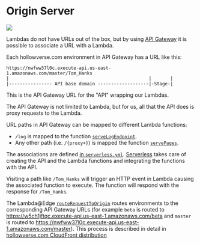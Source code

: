 # Origin Server

![](./diagrams/originServer.mmd.svg)

Lambdas do not have URLs out of the box, but by using [API Gateway](https://aws.amazon.com/api-gateway/) it is possible to associate a URL with a Lambda.

Each hollowverse.com environment in API Gateway has a URL like this:

```
https://nwfww37l0c.execute-api.us-east-1.amazonaws.com/master/Tom_Hanks
|                                                    |       |
|---------------- API base domain -------------------|-Stage-|
```

This is the API Gateway URL for the "API" wrapping our Lambdas.

The API Gateway is not limited to Lambda, but for us, all that the API does is proxy requests to the Lambda.

URL paths in API Gateway can be mapped to different Lambda functions:

* `/log` is mapped to the function [`serveLogEndpoint`](https://github.com/hollowverse/hollowverse/blob/fa81a9ddb39fa908f9eb8fe4524e46db486134fd/src/serveLogEndpoint.ts).
* Any other path (i.e. `/{proxy+}`) is mapped the function [`servePages`](https://github.com/hollowverse/hollowverse/blob/fa81a9ddb39fa908f9eb8fe4524e46db486134fd/src/servePages.ts).

The associations are defined [in `serverless.yml`](https://github.com/hollowverse/hollowverse/blob/fa81a9ddb39fa908f9eb8fe4524e46db486134fd/serverless.yml#L30). [Serverless](https://serverless.com/) takes care of creating the API and the Lambda functions and integrating the functions with the API.

Visiting a path like `/Tom_Hanks` will trigger an HTTP event in Lambda causing the associated function to execute. The function will respond with the response for `/Tom_Hanks`.

The Lambda@Edge [`routeRequestToOrigin`](https://github.com/hollowverse/route-request/blob/master/src/routeRequestToOrigin.ts) routes environments to the corresponding API Gateway URLs (for example `beta` is routed to https://w5ch1jftqc.execute-api.us-east-1.amazonaws.com/beta and `master` is routed to https://nwfww37l0c.execute-api.us-east-1.amazonaws.com/master).
This process is described in detail in [hollowverse.com CloudFront distribution](./hollowverseComCloudFront.md)
